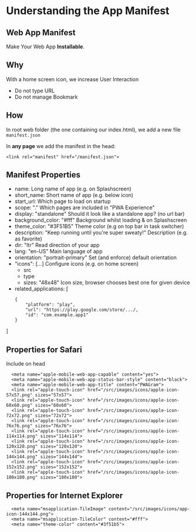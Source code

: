 # Understanding the App Manifest

## Web App Manifest

Make Your Web App **Installable**.

## Why

With a home screen icon, we increase User Interaction

* Do not type URL
* Do not manage Bookmark

## How

In root web folder (the one containing our index.html), we add a new file `manifest.json`

In **any page** we add the manifest in the head:
```
<link rel="manifest" href="/manifest.json">
```

## Manifest Properties
* name: Long name of app (e.g. on Splashscreen)
* short_name: Short name of app (e.g. below icon)
* start_url: Which page to load on startup
* scope: "." Which pages are included in "PWA Experience"
* display: "standalone" Should it look like a standalone app? (no url bar)
* background_color: "#fff" Background whilst loading & on Splashscreen
* theme_color: "#3F51B5" Theme color (e.g on top bar in task switcher)
* description: "Keep running until you're super sweaty!" Description (e.g. as favorite)
* dir: "ltr" Read direction of your app
* lang: "en-US" Main language of app
* orientation: "portrait-primary" Set (and enforce) default orientation
* "icons": [...] Configure icons (e.g. on home screen)
    - src
    - type
    - sizes: "48x48" Icon size, browser chooses best one for given device
* related_applications: [
    ```
    {
        "platform": "play",
        "url": "https://play.google.com/store/.../,
        "id": "com.example.app1"
    }
    ```
]

## Properties for Safari

Include on head
```
  <meta name="apple-mobile-web-app-capable" content="yes">
  <meta name="apple-mobile-web-app-status-bar-style" content="black">
  <meta name="apple-mobile-web-app-title" content="PWAGram">
  <link rel="apple-touch-icon" href="/src/images/icons/apple-icon-57x57.png" sizes="57x57">
  <link rel="apple-touch-icon" href="/src/images/icons/apple-icon-60x60.png" sizes="60x60">
  <link rel="apple-touch-icon" href="/src/images/icons/apple-icon-72x72.png" sizes="72x72">
  <link rel="apple-touch-icon" href="/src/images/icons/apple-icon-76x76.png" sizes="76x76">
  <link rel="apple-touch-icon" href="/src/images/icons/apple-icon-114x114.png" sizes="114x114">
  <link rel="apple-touch-icon" href="/src/images/icons/apple-icon-120x120.png" sizes="120x120">
  <link rel="apple-touch-icon" href="/src/images/icons/apple-icon-144x144.png" sizes="144x144">
  <link rel="apple-touch-icon" href="/src/images/icons/apple-icon-152x152.png" sizes="152x152">
  <link rel="apple-touch-icon" href="/src/images/icons/apple-icon-180x180.png" sizes="180x180">
```

## Properties for Internet Explorer
```
  <meta name="msapplication-TileImage" content="/src/images/icons/app-icon-144x144.png">
  <meta name="msapplication-TileColor" content="#fff">
  <meta name="theme-color" content="#3f51b5">
```